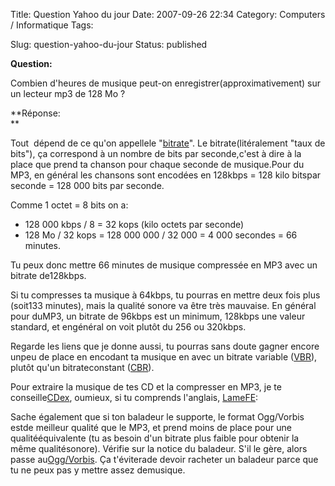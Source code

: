 Title: Question Yahoo du jour
Date: 2007-09-26 22:34
Category: Computers / Informatique
Tags: <?xml version="1.0" encoding="utf-8"?>

Slug: question-yahoo-du-jour
Status: published

**Question:**  

<div class="\"hitcitation\"">

Combien d'heures de musique peut-on enregistrer(approximativement) sur un lecteur mp3 de 128 Mo ?  

</div>

  

**Réponse:  
**

Tout  dépend de ce qu'on appellele "[bitrate](\%22http://fr.wikipedia.org/wiki/Bitrate\%22)". Le bitrate(litéralement "taux de bits"), ça correspond à un nombre de bits par seconde,c'est à dire à la place que prend ta chanson pour chaque seconde de musique.Pour du MP3, en général les chansons sont encodées en 128kbps = 128 kilo bitspar seconde = 128 000 bits par seconde.  
  
Comme 1 octet = 8 bits on a:  

-   128 000 kbps / 8 = 32 kops (kilo octets par seconde)
-   128 Mo / 32 kops = 128 000 000 / 32 000 = 4 000 secondes = 66 minutes.

Tu peux donc mettre 66 minutes de musique compressée en MP3 avec un bitrate de128kbps.  
  
Si tu compresses ta musique à 64kbps, tu pourras en mettre deux fois plus (soit133 minutes), mais la qualité sonore va être très mauvaise. En général pour duMP3, un bitrate de 96kbps est un minimum, 128kbps une valeur standard, et engénéral on voit plutôt du 256 ou 320kbps.  
  
Regarde les liens que je donne aussi, tu pourras sans doute gagner encore unpeu de place en encodant ta musique en avec un bitrate variable ([VBR](\%22http://fr.wikipedia.org/wiki/Variable_bit_rate\%22)), plutôt qu'un bitrateconstant ([CBR](\%22http://fr.wikipedia.org/wiki/Constant_bit_rate\%22)).  
  
Pour extraire la musique de tes CD et la compresser en MP3, je te conseille[CDex](\%22http://www.clubic.com/telecharger-fiche9645-cdex.html\%22), oumieux, si tu comprends l'anglais, [LameFE](\%22http://www.clubic.com/telecharger-fiche11043-lamefe.html\%22):  
  
Sache également que si ton baladeur le supporte, le format Ogg/Vorbis  estde meilleur qualité que le MP3, et prend moins de place pour une qualitééquivalente (tu as besoin d'un bitrate plus faible pour obtenir la même qualitésonore). Vérifie sur la notice du baladeur. S'il le gère, alors passe au[Ogg/Vorbis](\%22http://fr.wikipedia.org/wiki/Ogg_vorbis\%22). Ça t'éviterade devoir racheter un baladeur parce que tu ne peux pas y mettre assez demusique.

